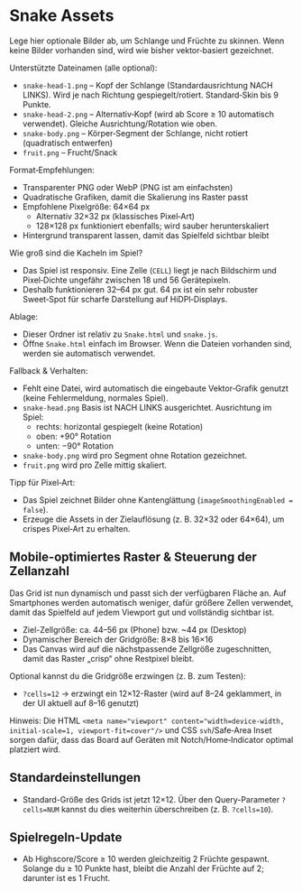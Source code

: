 # Snake Assets

Lege hier optionale Bilder ab, um Schlange und Früchte zu skinnen. Wenn keine Bilder vorhanden sind, wird wie bisher vektor‑basiert gezeichnet.

Unterstützte Dateinamen (alle optional):
- `snake-head-1.png` – Kopf der Schlange (Standardausrichtung NACH LINKS). Wird je nach Richtung gespiegelt/rotiert. Standard‑Skin bis 9 Punkte.
- `snake-head-2.png` – Alternativ‑Kopf (wird ab Score ≥ 10 automatisch verwendet). Gleiche Ausrichtung/Rotation wie oben.
- `snake-body.png` – Körper‑Segment der Schlange, nicht rotiert (quadratisch entwerfen)
- `fruit.png` – Frucht/Snack

Format‑Empfehlungen:
- Transparenter PNG oder WebP (PNG ist am einfachsten)
- Quadratische Grafiken, damit die Skalierung ins Raster passt
- Empfohlene Pixelgröße: 64×64 px
  - Alternativ 32×32 px (klassisches Pixel‑Art)
  - 128×128 px funktioniert ebenfalls; wird sauber herunterskaliert
- Hintergrund transparent lassen, damit das Spielfeld sichtbar bleibt

Wie groß sind die Kacheln im Spiel?
- Das Spiel ist responsiv. Eine Zelle (`CELL`) liegt je nach Bildschirm und Pixel‑Dichte ungefähr zwischen 18 und 56 Gerätepixeln.
- Deshalb funktionieren 32–64 px gut. 64 px ist ein sehr robuster Sweet‑Spot für scharfe Darstellung auf HiDPI‑Displays.

Ablage:
- Dieser Ordner ist relativ zu `Snake.html` und `snake.js`.
- Öffne `Snake.html` einfach im Browser. Wenn die Dateien vorhanden sind, werden sie automatisch verwendet.

Fallback & Verhalten:
- Fehlt eine Datei, wird automatisch die eingebaute Vektor‑Grafik genutzt (keine Fehlermeldung, normales Spiel).
- `snake-head.png` Basis ist NACH LINKS ausgerichtet. Ausrichtung im Spiel:
  - rechts: horizontal gespiegelt (keine Rotation)
  - oben: +90° Rotation
  - unten: −90° Rotation
- `snake-body.png` wird pro Segment ohne Rotation gezeichnet.
- `fruit.png` wird pro Zelle mittig skaliert.

Tipp für Pixel‑Art:
- Das Spiel zeichnet Bilder ohne Kantenglättung (`imageSmoothingEnabled = false`).
- Erzeuge die Assets in der Zielauflösung (z. B. 32×32 oder 64×64), um crispes Pixel‑Art zu erhalten.


## Mobile-optimiertes Raster & Steuerung der Zellanzahl

Das Grid ist nun dynamisch und passt sich der verfügbaren Fläche an. Auf Smartphones werden automatisch weniger, dafür größere Zellen verwendet, damit das Spielfeld auf jedem Viewport gut und vollständig sichtbar ist.

- Ziel-Zellgröße: ca. 44–56 px (Phone) bzw. ~44 px (Desktop)
- Dynamischer Bereich der Gridgröße: 8×8 bis 16×16
- Das Canvas wird auf die nächstpassende Zellgröße zugeschnitten, damit das Raster „crisp“ ohne Restpixel bleibt.

Optional kannst du die Gridgröße erzwingen (z. B. zum Testen):

- `?cells=12` → erzwingt ein 12×12-Raster (wird auf 8–24 geklammert, in der UI aktuell auf 8–16 genutzt)

Hinweis: Die HTML `<meta name="viewport" content="width=device-width, initial-scale=1, viewport-fit=cover"/>` und CSS `svh`/Safe‑Area Inset sorgen dafür, dass das Board auf Geräten mit Notch/Home‑Indicator optimal platziert wird.

## Standardeinstellungen

- Standard-Größe des Grids ist jetzt 12×12. Über den Query-Parameter `?cells=NUM` kannst du dies weiterhin überschreiben (z. B. `?cells=10`).


## Spielregeln-Update

- Ab Highscore/Score ≥ 10 werden gleichzeitig 2 Früchte gespawnt. Solange du ≥ 10 Punkte hast, bleibt die Anzahl der Früchte auf 2; darunter ist es 1 Frucht.
